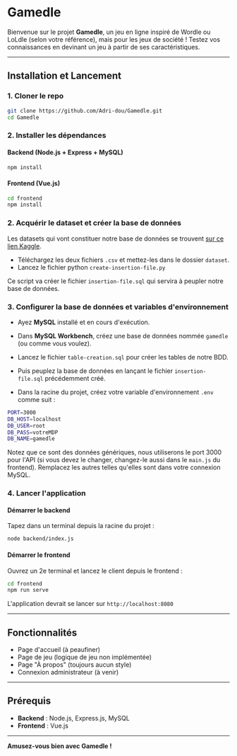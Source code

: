 # Gamedle

Bienvenue sur le projet **Gamedle**, un jeu en ligne inspiré de Wordle ou LoLdle (selon votre référence), mais pour les jeux de société ! Testez vos connaissances en devinant un jeu à partir de ses caractéristiques.

---

## Installation et Lancement

### 1. Cloner le repo
```sh
git clone https://github.com/Adri-dou/Gamedle.git
cd Gamedle
```

### 2️. Installer les dépendances
#### Backend (Node.js + Express + MySQL)
```bash
npm install
```
#### Frontend (Vue.js)
```bash
cd frontend
npm install
```

### 2. Acquérir le dataset et créer la base de données
Les datasets qui vont constituer notre base de données se trouvent [sur ce lien Kaggle](https://www.kaggle.com/datasets/joebeachcapital/board-games).
- Téléchargez les deux fichiers `.csv` et mettez-les dans le dossier `dataset`.
- Lancez le fichier python `create-insertion-file.py`

Ce script va créer le fichier `insertion-file.sql` qui servira à peupler notre base de données.

### 3️. Configurer la base de données et variables d'environnement
- Ayez **MySQL** installé et en cours d'exécution.
- Dans **MySQL Workbench**, créez une base de données nommée `gamedle` (ou comme vous voulez).
- Lancez le fichier `table-creation.sql` pour créer les tables de notre BDD.
- Puis peuplez la base de données en lançant le fichier `insertion-file.sql` précédemment créé.

- Dans la racine du projet, créez votre variable d'environnement `.env` comme suit :
```bash
PORT=3000
DB_HOST=localhost
DB_USER=root
DB_PASS=votreMDP
DB_NAME=gamedle
```
Notez que ce sont des données génériques, nous utiliserons le port 3000 pour l'API (si vous devez le changer, changez-le aussi dans le `main.js` du frontend).
Remplacez les autres telles qu'elles sont dans votre connexion MySQL.

### 4️. Lancer l'application
#### Démarrer le backend
Tapez dans un terminal depuis la racine du projet :
```bash
node backend/index.js
```
#### Démarrer le frontend
Ouvrez un 2e terminal et lancez le client depuis le frontend :
```bash
cd frontend
npm run serve
```

L'application devrait se lancer sur `http://localhost:8080`

---

## Fonctionnalités
- Page d'accueil (à peaufiner)
- Page de jeu (logique de jeu non implémentée)
- Page "À propos" (toujours aucun style)
- Connexion administrateur (à venir)

---

## Prérequis
- **Backend** : Node.js, Express.js, MySQL
- **Frontend** : Vue.js

---

**Amusez-vous bien avec Gamedle !**

